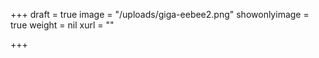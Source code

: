+++
draft = true
image = "/uploads/giga-eebee2.png"
showonlyimage = true
weight = nil
xurl = ""

+++
